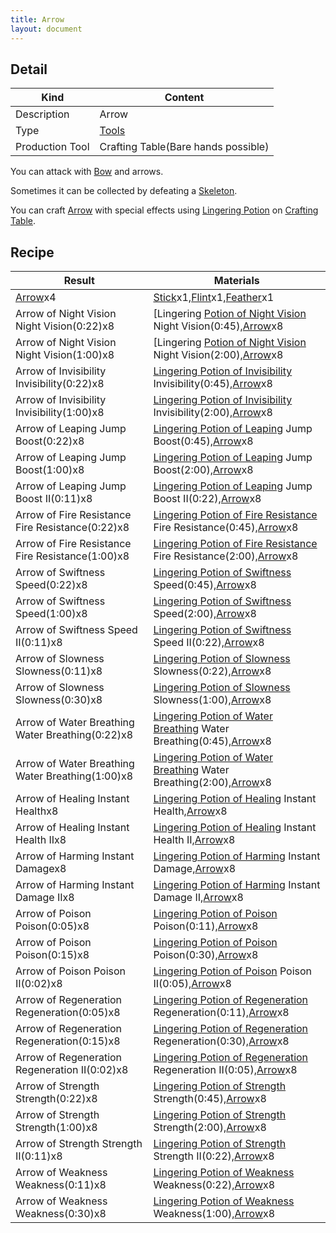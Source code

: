 ```yaml
---
title: Arrow
layout: document
---
```

## Detail

|Kind|Content|
|---|---|
|Description|Arrow|
|Type|[Tools](Tools)|
|Production Tool|Crafting Table(Bare hands possible)|

You can attack with [Bow](Bow) and arrows.

Sometimes it can be collected by defeating a [Skeleton](Skeleton).

You can craft [Arrow](Arrow) with special effects using [Lingering Potion](Lingering_Potion) on [Crafting Table](Crafting_Table).

## Recipe

|Result|Materials|
|---|---|
|[Arrow](Arrow)x4|[Stick](Stick)x1,[Flint](Flint)x1,[Feather](Feather)x1|
|Arrow of Night Vision Night Vision(0:22)x8|[Lingering [Potion of Night Vision](Lingering_Potion) Night Vision(0:45),[Arrow](Arrow)x8|
|Arrow of Night Vision Night Vision(1:00)x8|[Lingering [Potion of Night Vision](Lingering_Potion) Night Vision(2:00),[Arrow](Arrow)x8|
|Arrow of Invisibility Invisibility(0:22)x8|[Lingering Potion of Invisibility](Lingering_Potion) Invisibility(0:45),[Arrow](Arrow)x8|
|Arrow of Invisibility Invisibility(1:00)x8|[Lingering Potion of Invisibility](Lingering_Potion) Invisibility(2:00),[Arrow](Arrow)x8|
|Arrow of Leaping Jump Boost(0:22)x8|[Lingering Potion of Leaping](Lingering_Potion) Jump Boost(0:45),[Arrow](Arrow)x8|
|Arrow of Leaping Jump Boost(1:00)x8|[Lingering Potion of Leaping](Lingering_Potion) Jump Boost(2:00),[Arrow](Arrow)x8|
|Arrow of Leaping Jump Boost II(0:11)x8|[Lingering Potion of Leaping](Lingering_Potion) Jump Boost II(0:22),[Arrow](Arrow)x8|
|Arrow of Fire Resistance Fire Resistance(0:22)x8|[Lingering Potion of Fire Resistance](Lingering_Potion) Fire Resistance(0:45),[Arrow](Arrow)x8|
|Arrow of Fire Resistance Fire Resistance(1:00)x8|[Lingering Potion of Fire Resistance](Lingering_Potion) Fire Resistance(2:00),[Arrow](Arrow)x8|
|Arrow of Swiftness Speed(0:22)x8|[Lingering Potion of Swiftness](Lingering_Potion) Speed(0:45),[Arrow](Arrow)x8|
|Arrow of Swiftness Speed(1:00)x8|[Lingering Potion of Swiftness](Lingering_Potion) Speed(2:00),[Arrow](Arrow)x8|
|Arrow of Swiftness Speed II(0:11)x8|[Lingering Potion of Swiftness](Lingering_Potion) Speed II(0:22),[Arrow](Arrow)x8|
|Arrow of Slowness Slowness(0:11)x8|[Lingering Potion of Slowness](Lingering_Potion) Slowness(0:22),[Arrow](Arrow)x8|
|Arrow of Slowness Slowness(0:30)x8|[Lingering Potion of Slowness](Lingering_Potion) Slowness(1:00),[Arrow](Arrow)x8|
|Arrow of Water Breathing Water Breathing(0:22)x8|[Lingering Potion of Water Breathing](Lingering_Potion) Water Breathing(0:45),[Arrow](Arrow)x8|
|Arrow of Water Breathing Water Breathing(1:00)x8|[Lingering Potion of Water Breathing](Lingering_Potion) Water Breathing(2:00),[Arrow](Arrow)x8|
|Arrow of Healing Instant Healthx8|[Lingering Potion of Healing](Lingering_Potion) Instant Health,[Arrow](Arrow)x8|
|Arrow of Healing Instant Health IIx8|[Lingering Potion of Healing](Lingering_Potion) Instant Health II,[Arrow](Arrow)x8|
|Arrow of Harming Instant Damagex8|[Lingering Potion of Harming](Lingering_Potion) Instant Damage,[Arrow](Arrow)x8|
|Arrow of Harming Instant Damage IIx8|[Lingering Potion of Harming](Lingering_Potion) Instant Damage II,[Arrow](Arrow)x8|
|Arrow of Poison Poison(0:05)x8|[Lingering Potion of Poison](Lingering_Potion) Poison(0:11),[Arrow](Arrow)x8|
|Arrow of Poison Poison(0:15)x8|[Lingering Potion of Poison](Lingering_Potion) Poison(0:30),[Arrow](Arrow)x8|
|Arrow of Poison Poison II(0:02)x8|[Lingering Potion of Poison](Lingering_Potion) Poison II(0:05),[Arrow](Arrow)x8|
|Arrow of Regeneration Regeneration(0:05)x8|[Lingering Potion of Regeneration](Lingering_Potion) Regeneration(0:11),[Arrow](Arrow)x8|
|Arrow of Regeneration Regeneration(0:15)x8|[Lingering Potion of Regeneration](Lingering_Potion) Regeneration(0:30),[Arrow](Arrow)x8|
|Arrow of Regeneration Regeneration II(0:02)x8|[Lingering Potion of Regeneration](Lingering_Potion) Regeneration II(0:05),[Arrow](Arrow)x8|
|Arrow of Strength Strength(0:22)x8|[Lingering Potion of Strength](Lingering_Potion) Strength(0:45),[Arrow](Arrow)x8|
|Arrow of Strength Strength(1:00)x8|[Lingering Potion of Strength](Lingering_Potion) Strength(2:00),[Arrow](Arrow)x8|
|Arrow of Strength Strength II(0:11)x8|[Lingering Potion of Strength](Lingering_Potion) Strength II(0:22),[Arrow](Arrow)x8|
|Arrow of Weakness Weakness(0:11)x8|[Lingering Potion of Weakness](Lingering_Potion) Weakness(0:22),[Arrow](Arrow)x8|
|Arrow of Weakness Weakness(0:30)x8|[Lingering Potion of Weakness](Lingering_Potion) Weakness(1:00),[Arrow](Arrow)x8|
